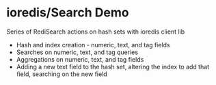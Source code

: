 # ioredis/Search Demo
Series of RediSearch actions on hash sets with ioredis client lib
* Hash and index creation - numeric, text, and tag fields
* Searches on numeric, text, and tag queries
* Aggregations on numeric, text, and tag fields
* Adding a new text field to the hash set, altering the index to add that field, searching on the new field  